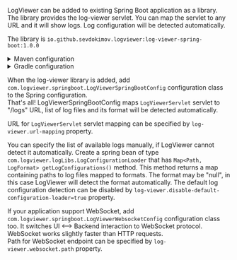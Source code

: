 LogViewer can be added to existing Spring Boot application as a library. The library provides the log-viewer servlet.
You can map the servlet to any URL and it will show logs. Log configuration will be detected automatically.

The library is `io.github.sevdokimov.logviewer:log-viewer-spring-boot:1.0.0`

<details>
  <summary>Maven configuration</summary>
  <p>
  
```xml
<dependencies>
    <dependency>
        <groupId>io.github.sevdokimov.logviewer</groupId>
        <artifactId>log-viewer-spring-boot</artifactId>
        <version>1.0.0</version>
    </dependency>
</dependencies>
```
  </p>
</details>

<details>
  <summary>Gradle configuration</summary>
  <p>
  
```groovy
dependencies {
    implementation 'io.github.sevdokimov.logviewer:log-viewer-spring-boot:1.0.0'
}
```
  </p>
</details>

When the log-viewer library is added, add `com.logviewer.springboot.LogViewerSpringBootConfig` configuration class to the Spring configuration.<br>
That's all! LogViewerSpringBootConfig maps `LogViewerServlet` servlet to "/logs" URL, list of log files and its format will
be detected automatically.

URL for `LogViewerServlet` servlet mapping can be specified by `log-viewer.url-mapping` property.

You can specify the list of available logs manually, if LogViewer cannot detect it automatically. Create a spring bean of type
`com.logviewer.logLibs.LogConfigurationLoader` that has `Map<Path, LogFormat> getLogConfigurations()` method.
This method returns a map containing paths to log files mapped to formats. The format may be "null", in this case 
LogViewer will detect the format automatically.  The default log configuration detection can be disabled by 
`log-viewer.disable-default-configuration-loader=true` property.

If your application support WebSocket, add `com.logviewer.springboot.LogViewerWebsocketConfig` configuration class too.
It switches UI&nbsp;&#x27f7;&nbsp;Backend interaction to WebSocket protocol. WebSocket works slightly faster than HTTP requests.<br>
Path for WebSocket endpoint can be specified by `log-viewer.websocket.path` property.